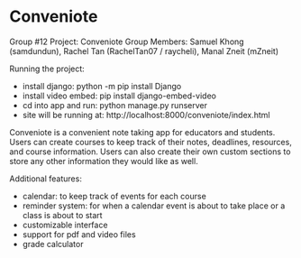 # Conveniote

Group #12
Project: Conveniote
Group Members: Samuel Khong (samdundun), Rachel Tan (RachelTan07 / raycheli), Manal Zneit (mZneit)

Running the project:

- install django: python -m pip install Django
- install video embed: pip install django-embed-video
- cd into app and run: python manage.py runserver
- site will be running at: http://localhost:8000/conveniote/index.html

Conveniote is a convenient note taking app for educators and students. Users can create courses to keep track of their notes, deadlines, resources, and course information. Users can also create their own custom sections to store any other information they would like as well.

Additional features:

- calendar: to keep track of events for each course
- reminder system: for when a calendar event is about to take place or a class is about to start
- customizable interface
- support for pdf and video files
- grade calculator
